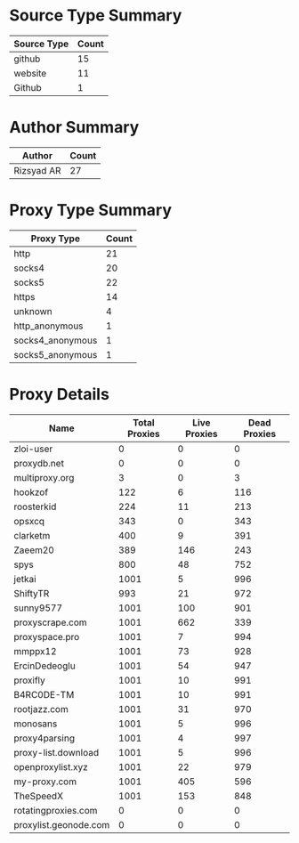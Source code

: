 # Source Type Summary

| Source Type | Count |
|-------------|-------|
| github | 15 |
| website | 11 |
| Github | 1 |


# Author Summary

| Author | Count |
|--------|-------|
| Rizsyad AR | 27 |


# Proxy Type Summary

| Proxy Type | Count |
|------------|-------|
| http | 21 |
| socks4 | 20 |
| socks5 | 22 |
| https | 14 |
| unknown | 4 |
| http_anonymous | 1 |
| socks4_anonymous | 1 |
| socks5_anonymous | 1 |


# Proxy Details

| Name | Total Proxies | Live Proxies | Dead Proxies |
|------|---------------|--------------|---------------|
| zloi-user | 0 | 0 | 0 |
| proxydb.net | 0 | 0 | 0 |
| multiproxy.org | 3 | 0 | 3 |
| hookzof | 122 | 6 | 116 |
| roosterkid | 224 | 11 | 213 |
| opsxcq | 343 | 0 | 343 |
| clarketm | 400 | 9 | 391 |
| Zaeem20 | 389 | 146 | 243 |
| spys | 800 | 48 | 752 |
| jetkai | 1001 | 5 | 996 |
| ShiftyTR | 993 | 21 | 972 |
| sunny9577 | 1001 | 100 | 901 |
| proxyscrape.com | 1001 | 662 | 339 |
| proxyspace.pro | 1001 | 7 | 994 |
| mmppx12 | 1001 | 73 | 928 |
| ErcinDedeoglu | 1001 | 54 | 947 |
| proxifly | 1001 | 10 | 991 |
| B4RC0DE-TM | 1001 | 10 | 991 |
| rootjazz.com | 1001 | 31 | 970 |
| monosans | 1001 | 5 | 996 |
| proxy4parsing | 1001 | 4 | 997 |
| proxy-list.download | 1001 | 5 | 996 |
| openproxylist.xyz | 1001 | 22 | 979 |
| my-proxy.com | 1001 | 405 | 596 |
| TheSpeedX | 1001 | 153 | 848 |
| rotatingproxies.com | 0 | 0 | 0 |
| proxylist.geonode.com | 0 | 0 | 0 |
